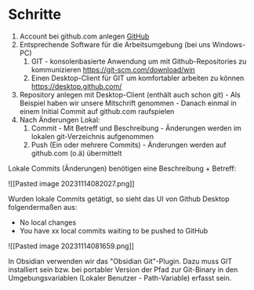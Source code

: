 # Schritte

1. Account bei github.com anlegen [GitHub](https://github.com/)
2. Entsprechende Software für die Arbeitsumgebung (bei uns Windows-PC)
	1. GIT - konsolenbasierte Anwendung um mit Github-Repositories zu kommunizieren
		https://git-scm.com/download/win
	3. Einen Desktop-Client für GIT um komfortabler arbeiten zu können
		https://desktop.github.com/
3. Repository anlegen mit Desktop-Client (enthält auch schon git) - Als Beispiel haben wir unsere Mitschrift genommen - Danach einmal in einem Initial Commit auf github.com raufspielen
4. Nach Änderungen Lokal:
	1. Commit - Mit Betreff und Beschreibung - Änderungen werden im lokalen git-Verzeichnis aufgenommen
	2. Push (Ein oder mehrere Commits) - Änderungen werden auf github.com (o.ä) übermittelt

Lokale Commits (Änderungen) benötigen eine Beschreibung + Betreff:

![[Pasted image 20231114082027.png]]

Wurden lokale Commits getätigt, so sieht das UI von Github Desktop folgendermaßen aus:
- No local changes
- You have xx local commits waiting to be pushed to GitHub

![[Pasted image 20231114081659.png]]

In Obsidian verwenden wir das "Obsidian Git"-Plugin. Dazu muss GIT installiert sein bzw. bei portabler Version der Pfad zur Git-Binary in den Umgebungsvariablen (Lokaler Benutzer - Path-Variable) erfasst sein.